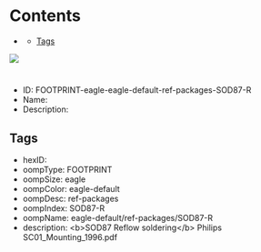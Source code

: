 



Contents
========

* [](#)
	* [Tags](#tags)
  
![][im]
# 

- ID: FOOTPRINT-eagle-eagle-default-ref-packages-SOD87-R
- Name: 
- Description: 

## Tags

- hexID: 
- oompType: FOOTPRINT
- oompSize: eagle
- oompColor: eagle-default
- oompDesc: ref-packages
- oompIndex: SOD87-R
- oompName: eagle-default/ref-packages/SOD87-R
- description: &lt;b&gt;SOD87 Reflow soldering&lt;/b&gt; Philips SC01_Mounting_1996.pdf



[im]: image.png
